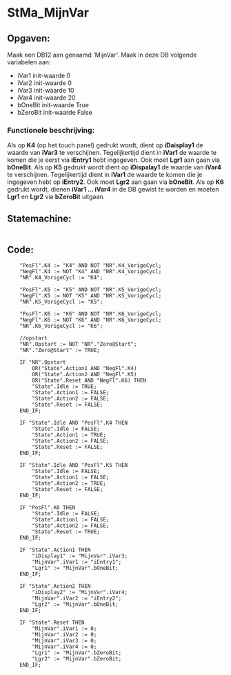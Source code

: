 # StMa_MijnVar
## Opgaven:
Maak een DB12 aan genaamd 'MijnVar'.
Maak in deze DB volgende variabelen aan:
- iVar1 init-waarde 0
- iVar2 init-waarde 0
- iVar3 init-waarde 10
- iVar4 init-waarde 20
- bOneBit init-waarde True
- bZeroBit init-waarde False
### Functionele beschrijving:
Als op **K4** (op het touch panel) gedrukt wordt, dient op **iDaisplay1** de waarde van **iVar3** te
verschijnen. Tegelijkertijd dient in **iVar1** de waarde te komen die je eerst via **iEntry1** hebt
ingegeven.
Ook moet **Lgr1** aan gaan via **bOneBit**.
Als op **K5** gedrukt wordt dient op **iDispalay1** de waarde van **iVar4** te verschijnen.
Tegelijkertijd dient in **iVar1** de waarde te komen die je ingegeven hebt op **iEntry2**.
Ook moet **Lgr2** aan gaan via **bOneBit**.
Als op **K6** gedrukt wordt, dienen **iVar1 … iVar4** in de DB gewist te worden en moeten **Lgr1** en
**Lgr2** via **bZeroBit** uitgaan.

## Statemachine:
![]()
## Code:
```SCL
    "PosFl".K4 := "K4" AND NOT "NR".K4_VorigeCycl;
    "NegFl".K4 := NOT "K4" AND "NR".K4_VorigeCycl;
    "NR".K4_VorigeCycl := "K4";
    
    "PosFl".K5 := "K5" AND NOT "NR".K5_VorigeCycl;
    "NegFl".K5 := NOT "K5" AND "NR".K5_VorigeCycl;
    "NR".K5_VorigeCycl := "K5";
    
    "PosFl".K6 := "K6" AND NOT "NR".K6_VorigeCycl;
    "NegFl".K6 := NOT "K6" AND "NR".K6_VorigeCycl;
    "NR".K6_VorigeCycl := "K6";
    
    //opstart
    "NR".Opstart := NOT "NR"."Zero@Start";
    "NR"."Zero@Start" := TRUE;
    
    IF "NR".Opstart
        OR("State".Action1 AND "NegFl".K4)
        OR("State".Action2 AND "NegFl".K5)
        OR("State".Reset AND "NegFl".K6) THEN
        "State".Idle := TRUE;
        "State".Action1 := FALSE;
        "State".Action2 := FALSE;
        "State".Reset := FALSE;
    END_IF;
    
    IF "State".Idle AND "PosFl".K4 THEN
        "State".Idle := FALSE;
        "State".Action1 := TRUE;
        "State".Action2 := FALSE;
        "State".Reset := FALSE;
    END_IF;
    
    IF "State".Idle AND "PosFl".K5 THEN
        "State".Idle := FALSE;
        "State".Action1 := FALSE;
        "State".Action2 := TRUE;
        "State".Reset := FALSE;
    END_IF;
    
    IF "PosFl".K6 THEN
        "State".Idle := FALSE;
        "State".Action1 := FALSE;
        "State".Action2 := FALSE;
        "State".Reset := TRUE;
    END_IF;
    
    IF "State".Action1 THEN
        "iDisplay1" := "MijnVar".iVar3;
        "MijnVar".iVar1 := "iEntry1";
        "Lgr1" := "MijnVar".bOneBit;
    END_IF;
    
    IF "State".Action2 THEN
        "iDisplay2" := "MijnVar".iVar4;
        "MijnVar".iVar2 := "iEntry2";
        "Lgr2" := "MijnVar".bOneBit;
    END_IF;
    
    IF "State".Reset THEN
        "MijnVar".iVar1 := 0;
        "MijnVar".iVar2 := 0;
        "MijnVar".iVar3 := 0;
        "MijnVar".iVar4 := 0;
        "Lgr1" := "MijnVar".bZeroBit;
        "Lgr2" := "MijnVar".bZeroBit;
    END_IF;
```
